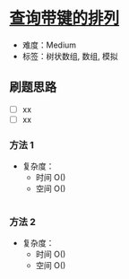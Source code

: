 # [查询带键的排列](https://leetcode-cn.com/problems/queries-on-a-permutation-with-key/)

- 难度：Medium
- 标签：树状数组, 数组, 模拟

## 刷题思路

- [ ] xx
- [ ] xx

### 方法 1

- 复杂度：
    - 时间 O()
    - 空间 O()

``` js

```

### 方法 2

- 复杂度：
    - 时间 O()
    - 空间 O()

``` js

```
